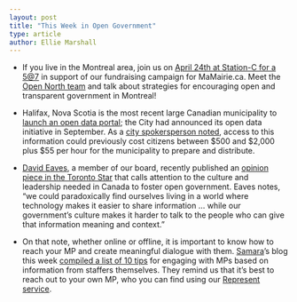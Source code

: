 ```yaml
---
layout: post
title: "This Week in Open Government"
type: article
author: Ellie Marshall
---
```

- If you live in the Montreal area, join us on [April 24th at Station-C for a 5@7](http://mamairie.eventbrite.com) in support of our fundraising campaign for MaMairie.ca. Meet the [Open North team](http://opennorth.ca/team) and talk about strategies for encouraging open and transparent government in Montreal!

- Halifax, Nova Scotia is the most recent large Canadian municipality to [launch an open data portal](http://www.halifaxopendata.ca); the City had announced its open data initiative in September. As a [city spokersperson noted](http://www.ns.dailybusinessbuzz.ca/Provincial%20News/2013-04-11/article-3217887/NS-Municipal-data-free-on-new-HRM-website/1), access to this information could previously cost citizens between $500 and $2,000 plus $55 per hour for the municipality to prepare and distribute.

- [David Eaves](http://www.eaves.ca), a member of our board, recently published an [opinion piece in the Toronto Star](http://www.thestar.com/opinion/commentary/2013/04/05/rules_are_no_substitute_for_cultivating_a_culture_of_open_government.html) that calls attention to the culture and leadership needed in Canada to foster open government. Eaves notes, “we could paradoxically find ourselves living in a world where technology makes it easier to share information ... while our government’s culture makes it harder to talk to the people who can give that information meaning and context.”

- On that note, whether online or offline, it is important to know how to reach your MP and create meaningful dialogue with them. [Samara](http://www.samaracanada.org)’s blog this week [compiled a list of 10 tips](http://www.samaracanada.com/samarablog/samara-main-blog/2013/04/11/political-staffers-weigh-in-ten-tips-for-reaching-your-mp) for engaging with MPs based on information from staffers themselves. They remind us that it’s best to reach out to your own MP, who you can find using our [Represent service](http://represent.opennorth.ca).